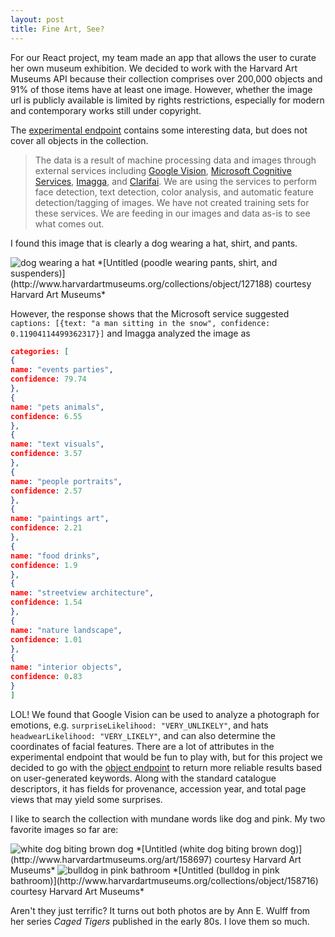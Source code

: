 ```yaml
---
layout: post
title: Fine Art, See?
---
```

For our React project, my team made an app that allows the user to curate her own museum exhibition. We decided to work with the Harvard Art Museums API because their collection comprises over 200,000 objects and 91% of those items have at least one image. However, whether the image url is publicly available is limited by rights restrictions, especially for modern and contemporary works still under copyright.

The [experimental endpoint](https://github.com/harvardartmuseums/api-docs/blob/master/experimental.md) contains some interesting data, but does not cover all objects in the collection.

>The data is a result of machine processing data and images through external services including [Google Vision](https://cloud.google.com/vision/), [Microsoft Cognitive Services](https://www.microsoft.com/cognitive-services), [Imagga](https://imagga.com/), and [Clarifai](https://clarifai.com/). We are using the services to perform face detection, text detection, color analysis, and automatic feature detection/tagging of images. We have not created training sets for these services. We are feeding in our images and data as-is to see what comes out.

I found this image that is clearly a dog wearing a hat, shirt, and pants.

<img class="lazy-image" data-src="http://ids.lib.harvard.edu/ids/view/42949180?width=3000&height=3000" alt="dog wearing a hat">
*[Untitled (poodle wearing pants, shirt, and suspenders)](http://www.harvardartmuseums.org/collections/object/127188) courtesy Harvard Art Museums*

However, the response shows that the Microsoft service suggested `captions: [{text: "a man sitting in the snow", confidence: 0.11904114499362317}]` and Imagga analyzed the image as
```json
categories: [
{
name: "events parties",
confidence: 79.74
},
{
name: "pets animals",
confidence: 6.55
},
{
name: "text visuals",
confidence: 3.57
},
{
name: "people portraits",
confidence: 2.57
},
{
name: "paintings art",
confidence: 2.21
},
{
name: "food drinks",
confidence: 1.9
},
{
name: "streetview architecture",
confidence: 1.54
},
{
name: "nature landscape",
confidence: 1.01
},
{
name: "interior objects",
confidence: 0.83
}
]
```
LOL! We found that Google Vision can be used to analyze a photograph for emotions, e.g. `surpriseLikelihood: "VERY_UNLIKELY"`, and hats `headwearLikelihood: "VERY_LIKELY"`, and can also determine the coordinates of facial features. There are a lot of attributes in the experimental endpoint that would be fun to play with, but for this project we decided to go with the [object endpoint](https://github.com/harvardartmuseums/api-docs/blob/master/object.md) to return more reliable results based on user-generated keywords. Along with the standard catalogue descriptors, it has fields for provenance, accession year, and total page views that may yield some surprises.

I like to search the collection with mundane words like dog and pink. My two favorite images so far are:

<img class="lazy-image" data-src="http://nrs.harvard.edu/urn-3:HUAM:INV156245_dynmc?width=3000&height=3000" alt="white dog biting brown dog">
*[Untitled (white dog biting brown dog)](http://www.harvardartmuseums.org/art/158697) courtesy Harvard Art Museums*

<img class="lazy-image" data-src="http://nrs.harvard.edu/urn-3:HUAM:INV156243_dynmc?width=3000&height=3000" alt="bulldog in pink bathroom">
*[Untitled (bulldog in pink bathroom)](http://www.harvardartmuseums.org/collections/object/158716) courtesy Harvard Art Museums*

Aren't they just terrific? It turns out both photos are by Ann E. Wulff from her series *Caged Tigers* published in the early 80s. I love them so much.
